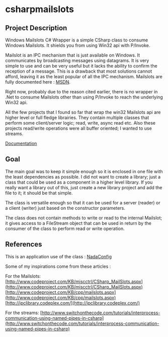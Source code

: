 # csharpmailslots

## Project Description

Windows Mailslots C# Wrapper is a simple CSharp class to consume Windows Mailslots. 
It shields you from using Win32 api with P/Invoke. 

Mailslot is an IPC mechanism that is just available on Windows. It communicates by broadcasting messages using datagrams. It is very simple to use and can be very useful but it lacks the ability to confirm the reception of a message. This is a drawback that most solutions cannot afford, leaving it as the least popular of all the IPC mechanism. Mailslots are fully documented here : [MSDN](http://msdn.microsoft.com/en-us/library/aa365576(v=vs.85).aspx).

Right now, probably due to the reason cited earlier, there is no wrapper in .Net to consume Mailslots other than using P/Invoke to reach the underlying Win32 api.

All the few projects that I found so far that wrap the win32 Mailslots api are higher level or full fledge librairies. They contain multiple classes that perform some client/server logic; read, write, async read etc. Also these projects read/write operations were all buffer oriented; I wanted to use streams.

[Documentation](https://github.com/KurdyMalloy/csharpmailslots/wiki/Documentation)
## Goal

The main goal was to keep it simple enough so it is enclosed in one file with the least dependencies as possible. I did not want to create a library; just a class that could be used as a component in a higher level library. If you really want a library out of this, just create a new library project and add the file to it; it should be that simple.

The class is versatile enough so that it can be used for a server (reader) or a client (writer) just based on the constructor parameters.

The class does not contain methods to write or read to the internal Mailslot; it gives access to a FileStream object that can be used in return by the consumer of the class to perform read or write operation.

## References

This is an application use of the class : [NadaConfig](https://github.com/KurdyMalloy/nadaconfig)

Some of my inspirations come from these articles :

For the Mailslots:
[http://www.codeproject.com/KB/miscctrl/CSharp_MailSlots.aspx](http://www.codeproject.com/KB/miscctrl/CSharp_MailSlots.aspx)  
[http://www.codeproject.com/KB/cpp/mailslots.aspx](http://www.codeproject.com/KB/cpp/mailslots.aspx)  
[http://ipclibrary.codeplex.com/](http://ipclibrary.codeplex.com/)  

For the streams:
[http://www.switchonthecode.com/tutorials/interprocess-communication-using-named-pipes-in-csharp](http://www.switchonthecode.com/tutorials/interprocess-communication-using-named-pipes-in-csharp)
